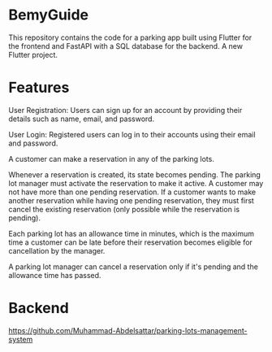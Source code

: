 # BemyGuide
This repository contains the code for a parking app built using Flutter for the frontend and FastAPI with a SQL database for the backend.
A new Flutter project.

# Features
User Registration: Users can sign up for an account by providing their details such as name, email, and password.

User Login: Registered users can log in to their accounts using their email and password.

A customer can make a reservation in any of the parking lots.

Whenever a reservation is created, its state becomes pending.
The parking lot manager must activate the reservation to make it active.
A customer may not have more than one pending reservation. If a
customer wants to make another reservation while having one pending
reservation, they must first cancel the existing reservation (only possible
while the reservation is pending).

Each parking lot has an allowance time in minutes, which is the
maximum time a customer can be late before their reservation
becomes eligible for cancellation by the manager.

A parking lot manager can cancel a reservation only if it's pending and
the allowance time has passed.

# Backend
https://github.com/Muhammad-Abdelsattar/parking-lots-management-system
